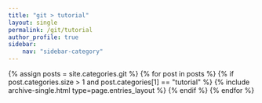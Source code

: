 ```yaml
---
title: "git > tutorial"
layout: single
permalink: /git/tutorial
author_profile: true
sidebar:
    nav: "sidebar-category"
---
```


{% assign posts = site.categories.git %}
{% for post in posts %}
    {% if post.categories.size > 1 and post.categories[1] == "tutorial" %}
        {% include archive-single.html type=page.entries_layout %}
    {% endif %}
{% endfor %}